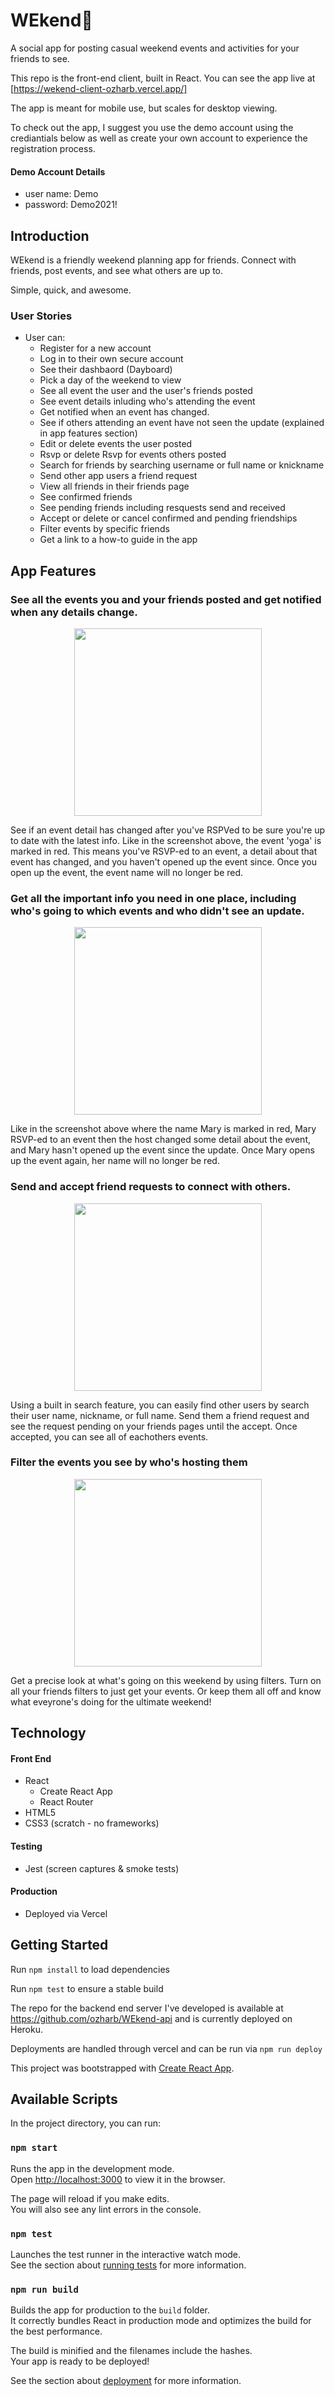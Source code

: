 # WEkend🌴
A social app for posting casual weekend events and activities for your friends to see.

This repo is the front-end client, built in React.  You can see the app live at [https://wekend-client-ozharb.vercel.app/]

The app is meant for mobile use, but scales for desktop viewing.

To check out the app, I suggest you use the demo account using the crediantials below as well as create your own account to experience the registration process.

#### Demo Account Details

* user name: Demo
* password: Demo2021!

## Introduction

WEkend is a friendly weekend planning app for friends. Connect with friends, post events, and see what others are up to. 

Simple, quick, and awesome.

### User Stories

- User can:
  - Register for a new account
  - Log in to their own secure account
  - See their dashbaord (Dayboard)
  - Pick a day of the weekend to view
  - See all event the user and the user's friends posted
  - See event details inluding who's attending the event
  - Get notified when an event has changed. 
  - See if others attending an event have not seen the update (explained in app features section)
  - Edit or delete events the user posted
  - Rsvp or delete Rsvp for events others posted
  - Search for friends by searching username or full name or knickname
  - Send other app users a friend request
  - View all friends in their friends page
  - See confirmed friends
  - See pending friends including resquests send and received
  - Accept or delete or cancel confirmed and pending friendships
  - Filter events by specific friends
  - Get a link to a how-to guide in the app

## App Features


### See all the events you and your friends posted and get notified when any details change.

<p align="center">
<img src="src/routes/LandingPage/images/yoga.png" width="300">
</p>
 See if an event detail has changed after you've RSPVed to be sure you're up to date with the latest info. Like in the screenshot above, the event 'yoga' is marked in red. This means you've RSVP-ed to an event, a detail about that event has changed, and you haven't opened up the event since. Once you open up the event, the event name will no longer be red. 


### Get all the important info you need in one place, including who's going to which events and who didn't see an update. 

<p align="center">
<img src="src/routes/LandingPage/images/yoga-mary.png" width="300">
</p>
Like in the screenshot above where the name Mary is marked in red, Mary RSVP-ed to an event then the host changed some detail about the event, and Mary hasn't opened up the event since the update. Once Mary opens up the event again, her name will no longer be red.

### Send and accept friend requests to connect with others. 
<p align="center">
<img src="src/routes/LandingPage/images/friends-page.png" width="300">
</p>
Using a built in search feature, you can easily find other users by search their user name, nickname, or full name. Send them a friend request and see the request pending on your friends pages until the accept. Once accepted, you can see all of eachothers events.

### Filter the events you see by who's hosting them  
<p align="center">
<img src="src/routes/LandingPage/images/ friends-filter.png" width="300">
</p>
Get a precise look at what's going on this weekend by using filters. Turn on all your friends filters to just get your events. Or keep them all off and know what eveyrone's doing for the ultimate weekend!

## Technology

#### Front End

* React
  * Create React App
  * React Router
* HTML5
* CSS3 (scratch - no frameworks)

#### Testing

* Jest (screen captures & smoke tests)

#### Production

* Deployed via Vercel

## Getting Started

Run `npm install` to load dependencies

Run `npm test` to ensure a stable build


The repo for the backend end server I've developed is available at https://github.com/ozharb/WEkend-api and is currently deployed on Heroku.

Deployments are handled through vercel and can be run via `npm run deploy`

This project was bootstrapped with [Create React App](https://github.com/facebook/create-react-app).

## Available Scripts

In the project directory, you can run:

### `npm start`

Runs the app in the development mode.\
Open [http://localhost:3000](http://localhost:3000) to view it in the browser.

The page will reload if you make edits.\
You will also see any lint errors in the console.

### `npm test`

Launches the test runner in the interactive watch mode.\
See the section about [running tests](https://facebook.github.io/create-react-app/docs/running-tests) for more information.

### `npm run build`

Builds the app for production to the `build` folder.\
It correctly bundles React in production mode and optimizes the build for the best performance.

The build is minified and the filenames include the hashes.\
Your app is ready to be deployed!

See the section about [deployment](https://facebook.github.io/create-react-app/docs/deployment) for more information.